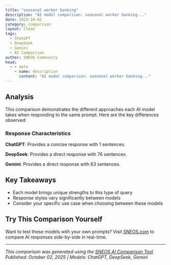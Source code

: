 ```yaml
---
title: "seasonal worker banking"
description: "AI model comparison: seasonal worker banking..."
date: 2025-10-02
category: comparison
layout: Clean
tags:
  - ChatGPT
  - DeepSeek
  - Gemini
  - AI Comparison
author: SNEOS Community
head:
  - - meta
    - name: description
      content: "AI model comparison: seasonal worker banking..."
---
```


<ChatComparison
  title="seasonal worker banking"
  prompt="seasonal worker banking"
  :responses='{
    "ChatGPT": "Seasonal workers often face unique challenges when it comes to banking and financial management due to the temporary nature of their jobs. Here are some key considerations for seasonal workers in banking and financial planning:\n\n### 1. **Choosing the Right Bank Account:**\n   - **No or Low Fees:** Look for accounts with no monthly maintenance fees or low fees that fit your budget.\n   - **Accessibility:** Choose a bank with convenient locations and ATMs, especially if you will be working in remote areas.\n   - **Online Banking:** Opt for banks that offer robust online and mobile banking services for ease of access.\n\n### 2. **Budgeting:**\n   - **Income Fluctuation:** Seasonal workers often have fluctuating incomes. Create a budget that accounts for peak earning seasons and lean periods.\n   - **Emergency Fund:** Try to set aside a portion of your earnings during peak periods to build an emergency fund for off-seasons.\n\n### 3. **Savings Accounts:**\n   - **High-Interest Accounts:** Consider high-yield savings accounts to make the most of your savings.\n   - **Separate Savings for Goals:** Set specific savings goals (travel, education, etc.) and consider opening separate savings accounts for these purposes.\n\n### 4. **Credit Management:**\n   - **Build Credit History:** If possible, use a credit card responsibly to build your credit history, which can help in the future when applying for loans or renting an apartment.\n   - **Avoid Debt:** Be cautious with credit to avoid taking on debt that is hard to manage during off-seasons.\n\n### 5. **Direct Deposit and Payroll Cards:**\n   - **Direct Deposit:** If employers offer direct deposit, take advantage of this for quick access to your paycheck.\n   - **Payroll Cards:** Some seasonal jobs pay via payroll cards. Ensure you understand the fees associated with these cards.\n\n### 6. **Financial Planning:**\n   - **Consult Financial Advisors:** If you find yourself consistently in seasonal work, consider speaking with a financial advisor to help plan for the future.\n   - **Retirement Savings:** Investigate options for contributing to retirement accounts, even if you are a seasonal worker.\n\n### 7. **Tax Considerations:**\n   - **Track Income and Expenses:** Keep detailed records of your income and any work-related expenses, as these can impact your taxes.\n   - **Know Your Rights:** Be aware of your tax obligations and potential deductions available to you as a seasonal worker. You may need to make estimated tax payments if your income fluctuates significantly.\n\n### 8. **Insurance Needs:**\n   - **Health Insurance:** Explore options for health insurance coverage, as seasonal work may not come with benefits.\n   - **Workers&#39; Compensation:** Understand your rights regarding workers&#39; compensation, especially for seasonal positions in industries like agriculture or hospitality.\n\n### Conclusion:\nManaging finances as a seasonal worker requires careful planning and strategy. By choosing the right banking products, budgeting wisely, and preparing for fluctuations in income, seasonal workers can effectively manage their financial health throughout the year.",
    "DeepSeek": "Of course. Banking for seasonal workers presents unique challenges, but with the right strategy, you can manage your finances smoothly throughout the year.\n\nHere\u2019s a comprehensive guide to seasonal worker banking, covering the main challenges, solutions, and specific bank account types to consider.\n\n### The Core Challenges for Seasonal Workers\n\n1.  **Irregular Income:** Your paychecks aren\u0027t consistent month-to-month, making it hard to budget or qualify for loans.\n2.  **The \u0022Off-Season Gap:**** You have little to no income for several months, requiring you to stretch your earnings.\n3.  **Variable Work Locations:** You might move between states or countries for different seasons, making local branch access difficult.\n4.  **Difficulty Proving Income:** Applying for apartments or loans can be tough without recent, consistent pay stubs.\n\n---\n\n### Smart Banking Strategies for Seasonal Work\n\n#### 1. Choose the Right Bank Account(s)\n\nThe goal is to have a primary checking account and a separate savings account for your \u0022off-season fund.\u0022\n\n**Best Types of Banks for You:**\n\n*   **Online Banks (Highly Recommended):**\n    *   **Pros:** No monthly fees, no minimum balance requirements, high-yield savings accounts, and easy access via app from anywhere.\n    *   **Examples:** Ally Bank, Capital One 360, Chime, Discover Bank.\n    *   **Why they\u0027re great:** They don\u0027t care if your balance fluctuates wildly, and their high-yield savings helps your off-season fund grow.\n\n*   **Credit Unions:**\n    *   **Pros:** Often have lower fees and more personal service. Many are part of a \u0022shared branching\u0022 network, giving you access to branches across the country.\n    *   **Cons:** May require a specific affiliation (e.g., based on location or employer).\n\n*   **Traditional Big Banks (e.g., Chase, Bank of America, Wells Fargo):**\n    *   **Pros:** Widespread branch/ATM access.\n    *   **Cons:** Often have monthly maintenance fees that require a minimum balance or direct deposit to waive. This can be a problem during your off-season.\n\n#### 2. Master the \u0022Feast or Famine\u0022 Budget\n\nThis is the most critical skill. You need to treat your high-season income as your annual salary, not just a few months of pay.\n\n*   **Calculate Your Annual Needs:** Add up all your essential expenses for the entire year (rent, food, insurance, utilities, etc.).\n*   **Divide by Your Working Months:** If you need $30,000 a year and work for 6 months, you must save **at least $5,000 per working month** just for basics.\n*   **Use the \u0022Peak Season\u0022 to Fund the \u0022Off-Season\u0022:** During your working season, live as frugally as possible and aggressively fund your off-season savings account.\n\n#### 3. Automate Your Savings (The \u0022Set-and-Forget\u0022 Method)\n\nAs soon as a paycheck hits your checking account, automatically transfer a predetermined amount to your savings. This builds your off-season fund without you having to think about it.\n\n*   **Example:** \u0022Every time I get a $2,000 paycheck, $1,500 automatically goes to my high-yield savings account at Ally.\u0022\n\n#### 4. Build a Emergency Buffer\n\nAim to save 3-6 months of *essential* living expenses on top of your off-season fund. This is for true emergencies (car breakdown, medical issue, delayed season start) and provides huge peace of mind.\n\n#### 5. Manage Cash Flow with a Line of Credit (Use Sparingly!)\n\nConsider applying for a **Personal Line of Credit** or a **credit card with a 0% introductory APR** *while you have a steady income*. This can be a safety net for unexpected off-season expenses.\n\n*   **Warning:** This is a tool for smoothing cash flow, not for funding a lifestyle you can\u0027t afford. **Pay it off completely during your next working season.**\n\n---\n\n### Step-by-Step Action Plan\n\n**During the Off-Season (Planning Phase):**\n1.  **Open Accounts:** If you don\u0027t have them, open a free checking account and a high-yield savings account with an online bank.\n2.  **Create a Budget:** Plan your annual expenses and calculate how much you need to save per paycheck.\n3.  **Set Up Automations:** Schedule automatic transfers from checking to savings for when you expect your paychecks.\n\n**During the Working Season (Execution Phase):**\n1.  **Live Modestly:** Resist the urge to spend your entire paycheck. Remember, this money has to last.\n2.  **Monitor Your Accounts:** Use your bank\u0027s mobile app to track your spending and savings progress.\n3.  **Pay Down Debt:** If you used a line of credit, pay it off as a top priority.\n\n**During the Transition (Back to Off-Season):**\n1.  **Re-evaluate Your Budget:** See if your savings will last. Adjust your spending if necessary.\n2.  **Explore Side Gigs:** Consider a short-term, flexible side hustle to supplement your income if needed.\n\n### Specific Bank Account \u0026 Service Recommendations\n\n| Service Type | Good Options | Why It\u0027s Good for Seasonal Workers |\n| :--- | :--- | :--- |\n| **Primary Checking** | **Chime,** **Capital One 360,** **Ally Bank** | No monthly fees, early direct deposit, fee-free ATMs. |\n| **High-Yield Savings** | **Ally Bank,** **Discover Bank,** **American Express National Bank** | High interest rates help your off-season fund grow; no minimums. |\n| **All-in-One App** | **Current,** **Varo** | Built-in tools for saving \u0022pockets\u0022 and early payday features. |\n| **Credit Card** | **Discover it\u00AE Card** (good rewards) or a card from your credit union | Good customer service; often easier to qualify for. |\n| **Cash Management** | **PayPal or Venmo Debit Cards** | Quick access to money you receive through these apps; useful for gig work. |\n\n### Final Tips\n\n*   **Be Honest with Landlords:** When applying for a lease, explain your employment situation clearly. Offer to show bank statements proving you have sufficient savings to cover the lease term, or provide a letter from your future employer.\n*   **Save for Taxes:** If you\u0027re a W-2 employee, taxes are withheld. If you\u0027re a 1099 contractor, you are responsible for setting aside ~25-30% of your income for quarterly estimated tax payments.\n*   **Invest in Retirement:** Once you have a stable emergency fund, consider an IRA (Individual Retirement Account). You can contribute up to the annual limit, and you can make contributions in large chunks during your working season.\n\nBy being proactive and choosing the right financial tools, you can build a stable and secure financial life, even with a non-traditional income stream.",
    "Gemini": "Banking for seasonal workers can be tricky, as income is often irregular and concentrated in specific periods. Here\u0027s a breakdown of banking considerations and tips for seasonal workers:\n\n**Challenges Faced by Seasonal Workers:**\n\n*   **Irregular Income:** The biggest challenge is managing finances with fluctuating income.\n*   **Opening Accounts:** Some banks require proof of stable employment, which can be difficult.\n*   **Maintaining Minimum Balances:** Fees for low balances can eat into limited funds.\n*   **Access to Credit:** Building or maintaining credit can be hard with inconsistent income.\n*   **Relocation:** If your seasonal work requires moving, you need banking solutions that work across locations.\n\n**Strategies for Seasonal Workers Banking:**\n\n1.  **Choosing the Right Bank/Account:**\n\n    *   **No-Fee Checking Accounts:** Look for accounts with no monthly fees, no minimum balance requirements, and free ATM access. Online banks and credit unions often offer these. Examples include:\n        *   **Online Banks:** Ally Bank, Capital One 360, Discover Bank.  These often have high-yield savings accounts too.\n        *   **Credit Unions:** Many local and regional credit unions have excellent terms.  Check for one that you qualify to join (often based on location, employer, or affiliation).\n    *   **Prepaid Debit Cards:** A good alternative if you have trouble opening a traditional bank account. Look for low or no fee options.  However, be aware of potential fees for ATM withdrawals, reloading, or inactivity.\n    *   **Second Chance Banking:** Some banks offer accounts specifically for people with a history of banking difficulties. These may have limited features or higher fees.\n\n2.  **Budgeting and Saving:**\n\n    *   **Create a Budget:** Track your income and expenses during your work season and plan how to allocate funds during off-seasons.\n    *   **Emergency Fund:** Build a cushion to cover unexpected expenses or periods of unemployment. Even a small emergency fund can provide peace of mind.\n    *   **Automated Savings:** Set up automatic transfers from your checking to a savings account each payday. Even small amounts add up over time.\n    *   **High-Yield Savings Accounts (HYSAs):** Take advantage of HYSAs to earn more interest on your savings. Online banks often offer competitive rates.\n    *   **Budgeting Apps:** Use budgeting apps (Mint, YNAB (You Need a Budget), Personal Capital) to track your spending, set goals, and manage your finances.\n\n3.  **Managing Income and Expenses:**\n\n    *   **Direct Deposit:** Set up direct deposit to receive your paychecks automatically. It\u0027s safer and faster than paper checks.\n    *   **Pay Bills Automatically:** Automate bill payments to avoid late fees and maintain good credit.\n    *   **Beware of Overdraft Fees:** Monitor your account balance closely to avoid overdraft fees. Consider setting up overdraft protection or linking your checking account to a savings account.\n\n4.  **Building Credit:**\n\n    *   **Secured Credit Cards:** If you have limited or no credit, a secured credit card can help you build credit.  You provide a security deposit that serves as your credit limit.\n    *   **Credit-Builder Loans:** These loans are designed to help people with limited or no credit history establish credit.\n    *   **Authorized User:** If a family member or friend has a credit card in good standing, ask if you can be added as an authorized user.  Their credit history will help build your credit score.\n    *   **Pay Bills on Time:** The most important factor in building credit is paying your bills on time, every time.\n\n5.  **Banking While Traveling (If Applicable):**\n\n    *   **Mobile Banking:** Essential for managing your account on the go.\n    *   **Online Banking:** Pay bills, transfer funds, and monitor your account from anywhere with an internet connection.\n    *   **ATMs:** Choose a bank with a wide ATM network or reimburses ATM fees.\n    *   **Alerts:** Set up account alerts to notify you of transactions, low balances, or suspicious activity.\n\n**Specific Account Features to Look For:**\n\n*   **Mobile Check Deposit:** Deposit checks remotely using your smartphone.\n*   **Bill Pay:** Pay bills online without writing checks.\n*   **Peer-to-Peer Transfers:** Send and receive money easily using services like Venmo, PayPal, or Zelle (often integrated into bank apps).\n*   **Debit Card with Rewards:** Some debit cards offer cash back or other rewards on purchases.\n\n**Key Questions to Ask When Choosing a Bank:**\n\n*   What are the monthly fees?\n*   What is the minimum balance requirement?\n*   Are there ATM fees?\n*   Is there a fee for overdrafts?\n*   Does the bank offer mobile banking?\n*   Does the bank offer direct deposit?\n*   Does the bank offer online bill pay?\n*   What is the interest rate on savings accounts?\n\n**Important Considerations:**\n\n*   **Your Personal Circumstances:** The best banking solution for you depends on your specific needs, income, and spending habits.\n*   **Shop Around:** Compare different banks and accounts before making a decision.\n*   **Read the Fine Print:** Understand the terms and conditions of any account before you open it.\n*   **Customer Service:** Choose a bank with responsive and helpful customer service.\n\nBy carefully considering your banking needs and taking the time to research your options, you can find a banking solution that works for you as a seasonal worker and helps you manage your finances effectively. Good luck!\n"
  }'
  published-date="12:27"
/>

## Analysis

This comparison demonstrates the different approaches each AI model takes when responding to the same prompt. Here are the key differences observed:

### Response Characteristics

**ChatGPT**: Provides a concise response with 1 sentences. 

**DeepSeek**: Provides a direct response with 76 sentences. 

**Gemini**: Provides a direct response with 63 sentences. 

## Key Takeaways

- Each model brings unique strengths to this type of query
- Response styles vary significantly between models
- Consider your specific use case when choosing between these models

## Try This Comparison Yourself

Want to test these models with your own prompts? Visit [SNEOS.com](https://sneos.com) to compare AI responses side-by-side in real-time.

---

*This comparison was generated using the [SNEOS AI Comparison Tool](https://sneos.com)*
*Published: October 02, 2025 | Models: ChatGPT, DeepSeek, Gemini*
